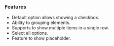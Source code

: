 ### Features

* Default option allows showing a checkbox.
* Ability to grouping elements.
* Supports to show multiple items in a single row.
* Select all options.
* Feature to show placeholder.
